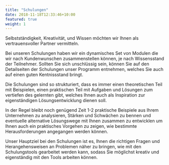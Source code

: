 ```yaml
---
title: "Schulungen"
date: 2018-11-18T12:33:46+10:00
featured: true
weight: 1
---
```


Selbstständigkeit, Kreativität, und Wissen möchten wir Ihnen als vertrauensvoller Partner vermitteln.

Bei unseren Schulungen haben wir ein dynamisches Set von Modulen die wir nach Kundenwunschen zusammenstellen können, je nach Wissensstand der Teilnehmer.
Sollten Sie sich unschlüssig sein, können Sie auf den Detailseiten der Schulungen unser Programm entnehmen, welches Sie auch auf einen guten Kentnissstand bringt.

Die Schulungen sind so strukturiert, dass es immer einen theoretischen Teil mit Beispielen, einen praktischen Teil mit Aufgaben und Lösungen zum vertiefen des gelernten gibt, welches Ihnen auch als Inspiration zur eigenständigen Lösungsentwicklung dienen soll. 

In der Regel bleibt noch genügend Zeit 1-2 praktische Beispiele aus Ihrem Unternehmen zu analysieren, Stärken und Schwächen zu bennen und eventuelle alternative Lösungswege mit Ihnen zusammen zu entwicklen um Ihnen auch ein praktisches Vorgehen zu zeigen, wie bestimmte Herausforderungen angegangen werden können. 

Unser Hauptziel bei den Schulungen ist es, Ihnen die richtigen Fragen und Herangehensweisen an Problemen näher zu bringen, wie mit den Schulungstools gearbeitet werden kann, sodass Sie möglichst kreativ und eigenständig mit den Tools arbeiten können.